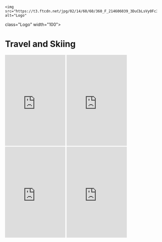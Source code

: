 <html>
    
    <img src="https://t3.ftcdn.net/jpg/02/14/60/60/360_F_214606039_3DuCbLsVy0Fc3qS6uhNNv95nwbGRuAzo.jpg" alt="Logo"
  class="Logo" width="100">
    <h1>Travel and Skiing</h1>

  <iframe width="200" height="300" src="https://www.youtube.com/embed/EzGPmg4fFL8" title="GoPro: Raw Files with Travis Rice | &#39;21/22 Snowboarding Highlights" frameborder="0" allow="accelerometer; autoplay; clipboard-write; encrypted-media; gyroscope; picture-in-picture; web-share" allowfullscreen></iframe>
  <iframe width="200" height="300" src="https://www.youtube.com/embed/CeF8ZDADEBE" title="Zermatt Switzerland – Best Things to do during Winter – Beautiful Alpine Panorama [Travel Guide]" frameborder="0" allow="accelerometer; autoplay; clipboard-write; encrypted-media; gyroscope; picture-in-picture; web-share" allowfullscreen></iframe>
  <iframe width="200" height="300" src="https://www.youtube.com/embed/S0x6_p90LCw" title="Join a Freestyle Camp in Laax | Stomp It Camps" frameborder="0" allow="accelerometer; autoplay; clipboard-write; encrypted-media; gyroscope; picture-in-picture; web-share" allowfullscreen></iframe>
  <iframe width="200" height="300" src="https://www.youtube.com/embed/w434hTd5LNw" title="Rome Snowboards Presents : Find Snowboarding : NORWAY | TransWorld SNOWboarding" frameborder="0" allow="accelerometer; autoplay; clipboard-write; encrypted-media; gyroscope; picture-in-picture; web-share" allowfullscreen></iframe>
 
</html>
